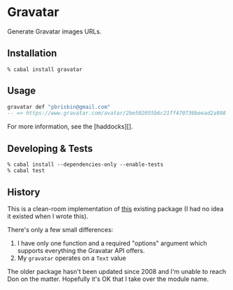 # Gravatar

Generate Gravatar images URLs.

## Installation

```
% cabal install gravatar
```

## Usage

```hs
gravatar def "pbrisbin@gmail.com"
-- => https://www.gravatar.com/avatar/2be502055b6c21ff470730beead2a998
```

For more information, see the [haddocks][].

[docs]: http://hackage.haskell.org/package/gravatar/docs/Network-Gravatar.html

## Developing & Tests

```
% cabal install --dependencies-only --enable-tests
% cabal test
```

## History

This is a clean-room implementation of [this][] existing package (I had no idea
it existed when I wrote this).

[this]: http://hackage.haskell.org/package/gravatar-0.3

There's only a few small differences:

1. I have only one function and a required "options" argument which supports
   everything the Gravatar API offers.
2. My `gravatar` operates on a `Text` value

The older package hasn't been updated since 2008 and I'm unable to reach Don on
the matter. Hopefully it's OK that I take over the module name.
